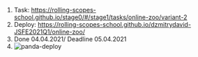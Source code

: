 1. Task: https://rolling-scopes-school.github.io/stage0/#/stage1/tasks/online-zoo/variant-2
2. Deploy: https://rolling-scopes-school.github.io/dzmitrydavid-JSFE2021Q1/online-zoo/ 
3. Done 04.04.2021/ Deadline 05.04.2021
4. ![panda-deploy](https://user-images.githubusercontent.com/61329467/113607218-a33af700-9651-11eb-8a7a-bba61c00032c.png)



